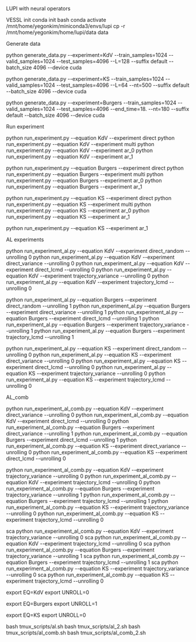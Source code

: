 LUPI with neural operators


VESSL init
conda init bash
conda activate /mnt/home/yegonkim/miniconda3/envs/lupi
cp -r /mnt/home/yegonkim/home/lupi/data data

Generate data

python generate_data.py --experiment=KdV --train_samples=1024 --valid_samples=1024 --test_samples=4096 --L=128 --suffix default --batch_size 4096 --device cuda

python generate_data.py --experiment=KS --train_samples=1024 --valid_samples=1024 --test_samples=4096 --L=64 --nt=500 --suffix default --batch_size 4096 --device cuda

python generate_data.py --experiment=Burgers --train_samples=1024 --valid_samples=1024 --test_samples=4096 --end_time=18. --nt=180 --suffix default --batch_size 4096 --device cuda


Run experiment

python run_experiment.py --equation KdV --experiment direct
python run_experiment.py --equation KdV --experiment multi
python run_experiment.py --equation KdV --experiment ar_0
python run_experiment.py --equation KdV --experiment ar_1

python run_experiment.py --equation Burgers --experiment direct
python run_experiment.py --equation Burgers --experiment multi
python run_experiment.py --equation Burgers --experiment ar_0
python run_experiment.py --equation Burgers --experiment ar_1

python run_experiment.py --equation KS --experiment direct
python run_experiment.py --equation KS --experiment multi
python run_experiment.py --equation KS --experiment ar_0
python run_experiment.py --equation KS --experiment ar_1

python run_experiment.py --equation KS --experiment ar_1

AL experiments

python run_experiment_al.py --equation KdV --experiment direct_random --unrolling 0
python run_experiment_al.py --equation KdV --experiment direct_variance --unrolling 0
python run_experiment_al.py --equation KdV --experiment direct_lcmd --unrolling 0
python run_experiment_al.py --equation KdV --experiment trajectory_variance --unrolling 0
python run_experiment_al.py --equation KdV --experiment trajectory_lcmd --unrolling 0

python run_experiment_al.py --equation Burgers --experiment direct_random --unrolling 1
python run_experiment_al.py --equation Burgers --experiment direct_variance --unrolling 1
python run_experiment_al.py --equation Burgers --experiment direct_lcmd --unrolling 1
python run_experiment_al.py --equation Burgers --experiment trajectory_variance --unrolling 1
python run_experiment_al.py --equation Burgers --experiment trajectory_lcmd --unrolling 1

python run_experiment_al.py --equation KS --experiment direct_random --unrolling 0
python run_experiment_al.py --equation KS --experiment direct_variance --unrolling 0
python run_experiment_al.py --equation KS --experiment direct_lcmd --unrolling 0
python run_experiment_al.py --equation KS --experiment trajectory_variance --unrolling 0
python run_experiment_al.py --equation KS --experiment trajectory_lcmd --unrolling 0

AL_comb

python run_experiment_al_comb.py --equation KdV --experiment direct_variance --unrolling 0
python run_experiment_al_comb.py --equation KdV --experiment direct_lcmd --unrolling 0
python run_experiment_al_comb.py --equation Burgers --experiment direct_variance --unrolling 1
python run_experiment_al_comb.py --equation Burgers --experiment direct_lcmd --unrolling 1
python run_experiment_al_comb.py --equation KS --experiment direct_variance --unrolling 0
python run_experiment_al_comb.py --equation KS --experiment direct_lcmd --unrolling 0

python run_experiment_al_comb.py --equation KdV --experiment trajectory_variance --unrolling 0
python run_experiment_al_comb.py --equation KdV --experiment trajectory_lcmd --unrolling 0
python run_experiment_al_comb.py --equation Burgers --experiment trajectory_variance --unrolling 1
python run_experiment_al_comb.py --equation Burgers --experiment trajectory_lcmd --unrolling 1
python run_experiment_al_comb.py --equation KS --experiment trajectory_variance --unrolling 0
python run_experiment_al_comb.py --equation KS --experiment trajectory_lcmd --unrolling 0

sca python run_experiment_al_comb.py --equation KdV --experiment trajectory_variance --unrolling 0
sca python run_experiment_al_comb.py --equation KdV --experiment trajectory_lcmd --unrolling 0
sca python run_experiment_al_comb.py --equation Burgers --experiment trajectory_variance --unrolling 1
sca python run_experiment_al_comb.py --equation Burgers --experiment trajectory_lcmd --unrolling 1
sca python run_experiment_al_comb.py --equation KS --experiment trajectory_variance --unrolling 0
sca python run_experiment_al_comb.py --equation KS --experiment trajectory_lcmd --unrolling 0

export EQ=KdV
export UNROLL=0

export EQ=Burgers
export UNROLL=1

export EQ=KS
export UNROLL=0

bash tmux_scripts/al.sh
bash tmux_scripts/al_2.sh
bash tmux_scripts/al_comb.sh
bash tmux_scripts/al_comb_2.sh
